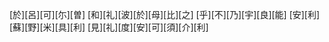 [於][呂][可][尓][曽] [和][礼][波][於][母][比][之] [乎][不][乃][宇][良][能] [安][利][蘇][野][米][具][利] [見][礼][度][安][可][須][介][利]

